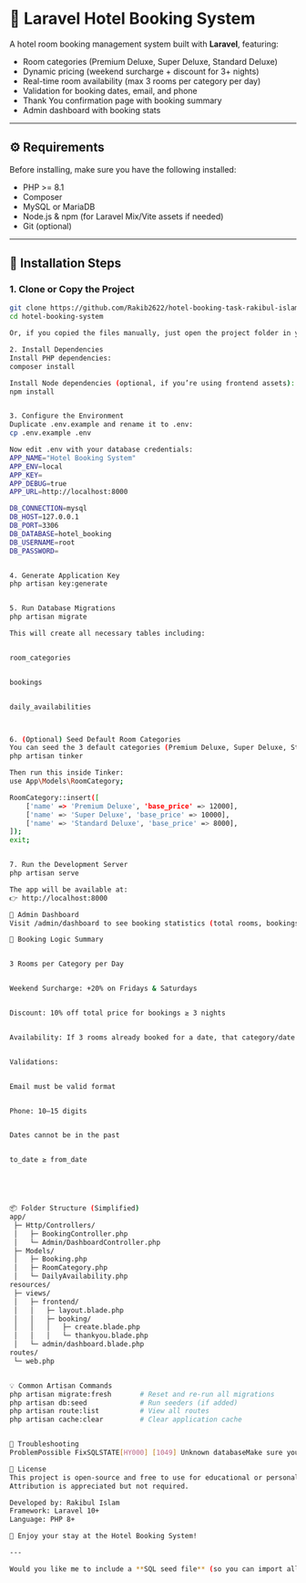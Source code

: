 

# 🏨 Laravel Hotel Booking System

A hotel room booking management system built with **Laravel**, featuring:
- Room categories (Premium Deluxe, Super Deluxe, Standard Deluxe)
- Dynamic pricing (weekend surcharge + discount for 3+ nights)
- Real-time room availability (max 3 rooms per category per day)
- Validation for booking dates, email, and phone
- Thank You confirmation page with booking summary
- Admin dashboard with booking stats

---

## ⚙️ Requirements

Before installing, make sure you have the following installed:

- PHP >= 8.1  
- Composer  
- MySQL or MariaDB  
- Node.js & npm (for Laravel Mix/Vite assets if needed)  
- Git (optional)

---

## 🚀 Installation Steps

### 1. Clone or Copy the Project

```bash
git clone https://github.com/Rakib2622/hotel-booking-task-rakibul-islam.git
cd hotel-booking-system

Or, if you copied the files manually, just open the project folder in your terminal.

2. Install Dependencies
Install PHP dependencies:
composer install

Install Node dependencies (optional, if you’re using frontend assets):
npm install


3. Configure the Environment
Duplicate .env.example and rename it to .env:
cp .env.example .env

Now edit .env with your database credentials:
APP_NAME="Hotel Booking System"
APP_ENV=local
APP_KEY=
APP_DEBUG=true
APP_URL=http://localhost:8000

DB_CONNECTION=mysql
DB_HOST=127.0.0.1
DB_PORT=3306
DB_DATABASE=hotel_booking
DB_USERNAME=root
DB_PASSWORD=


4. Generate Application Key
php artisan key:generate


5. Run Database Migrations
php artisan migrate

This will create all necessary tables including:


room_categories


bookings


daily_availabilities



6. (Optional) Seed Default Room Categories
You can seed the 3 default categories (Premium Deluxe, Super Deluxe, Standard Deluxe):
php artisan tinker

Then run this inside Tinker:
use App\Models\RoomCategory;

RoomCategory::insert([
    ['name' => 'Premium Deluxe', 'base_price' => 12000],
    ['name' => 'Super Deluxe', 'base_price' => 10000],
    ['name' => 'Standard Deluxe', 'base_price' => 8000],
]);
exit;


7. Run the Development Server
php artisan serve

The app will be available at:
👉 http://localhost:8000

📄 Admin Dashboard
Visit /admin/dashboard to see booking statistics (total rooms, bookings, recent reservations, etc.).

🧠 Booking Logic Summary


3 Rooms per Category per Day


Weekend Surcharge: +20% on Fridays & Saturdays


Discount: 10% off total price for bookings ≥ 3 nights


Availability: If 3 rooms already booked for a date, that category/date becomes unavailable


Validations:


Email must be valid format


Phone: 10–15 digits


Dates cannot be in the past


to_date ≥ from_date





📦 Folder Structure (Simplified)
app/
 ├─ Http/Controllers/
 │   ├─ BookingController.php
 │   └─ Admin/DashboardController.php
 ├─ Models/
 │   ├─ Booking.php
 │   ├─ RoomCategory.php
 │   └─ DailyAvailability.php
resources/
 ├─ views/
 │   ├─ frontend/
 │   │   ├─ layout.blade.php
 │   │   ├─ booking/
 │   │   │   ├─ create.blade.php
 │   │   │   └─ thankyou.blade.php
 │   └─ admin/dashboard.blade.php
routes/
 └─ web.php


💡 Common Artisan Commands
php artisan migrate:fresh       # Reset and re-run all migrations
php artisan db:seed             # Run seeders (if added)
php artisan route:list          # View all routes
php artisan cache:clear         # Clear application cache


🧰 Troubleshooting
ProblemPossible FixSQLSTATE[HY000] [1049] Unknown databaseMake sure you created the database name in .env manually in phpMyAdmin500 Server ErrorCheck .env settings and file permissionsBooking date mismatchEnsure your local timezone matches project timezone (config/app.php or .env)

📜 License
This project is open-source and free to use for educational or personal projects.
Attribution is appreciated but not required.

Developed by: Rakibul Islam
Framework: Laravel 10+
Language: PHP 8+

🎯 Enjoy your stay at the Hotel Booking System!

---

Would you like me to include a **SQL seed file** (so you can import all room categories automatically instead of using Tinker)?
